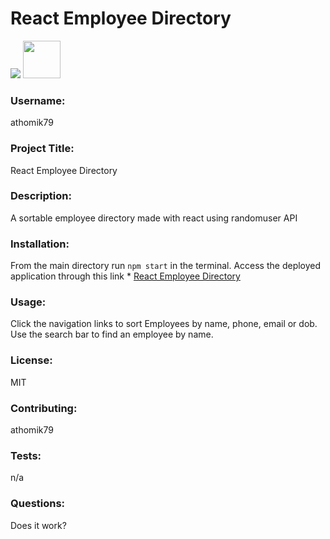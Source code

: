 # React Employee Directory

<img src="https://img.shields.io/badge/License-MIT-yellow.svg">

<img src="https://avatars.githubusercontent.com/u/55367871?" height="60px" width="60px">

### Username:

athomik79

### Project Title:

React Employee Directory

### Description:

A sortable employee directory made with react using randomuser API

### Installation:

From the main directory run `npm start` in the terminal. Access the deployed application through this link * [React Employee Directory](https://react-employee-directory-adt.herokuapp.com/)

### Usage:

Click the navigation links to sort Employees by name, phone, email or dob. Use the search bar to find an employee by name.

### License:

MIT

### Contributing:

athomik79

### Tests:

n/a

### Questions:

Does it work?

